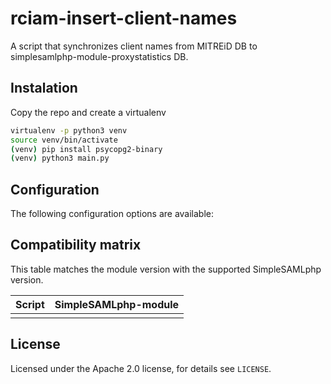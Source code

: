 # rciam-insert-client-names

A script that synchronizes client names from MITREiD DB to simplesamlphp-module-proxystatistics DB.

## Instalation

Copy the repo and create a virtualenv

```bash
virtualenv -p python3 venv
source venv/bin/activate
(venv) pip install psycopg2-binary
(venv) python3 main.py
```

## Configuration

The following configuration options are available:

## Compatibility matrix

This table matches the module version with the supported SimpleSAMLphp version.

| Script |  SimpleSAMLphp-module |
|:------:|:---------------------:|
|        |                       |

## License

Licensed under the Apache 2.0 license, for details see `LICENSE`.
